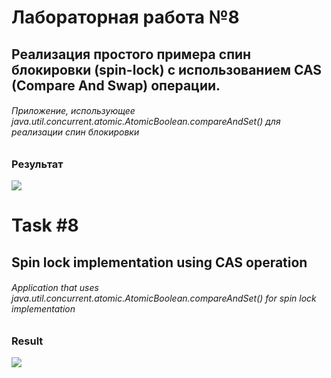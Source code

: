 # Лабораторная работа №8
## Реализация простого примера спин блокировки (spin-lock) с использованием CAS (Compare And Swap) операции.

###### Приложение, использующее java.util.concurrent.atomic.AtomicBoolean.compareAndSet() для реализации спин блокировки

### Результат
![](https://github.com/beryanow/java_optimization_labs/blob/master/Lab_7%20(Benchmarking)/screenshots/result.png?raw=true)

# Task #8
## Spin lock implementation using CAS operation

###### Application that uses java.util.concurrent.atomic.AtomicBoolean.compareAndSet() for spin lock implementation

### Result
![](https://github.com/beryanow/java_optimization_labs/blob/master/Lab_7%20(Benchmarking)/screenshots/result.png?raw=true)
